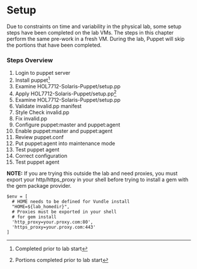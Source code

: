 # Setup

Due to constraints on time and variability in the physical lab, some setup steps have been completed on the lab VMs. The steps in this chapter perform the same pre-work in a fresh VM. During the lab, Puppet will skip the portions that have been completed.

### Steps Overview

1. Login to puppet server
2. Install puppet[^1]
3. Examine HOL7712-Solaris-Puppet/setup.pp
4. Apply HOL7712-Solaris-Puppet/setup.pp[^2]
5. Examine HOL7712-Solaris-Puppet/setup.pp
6. Validate invalid.pp manifest
7. Style Check invalid.pp
8. Fix invalid.pp
9. Configure puppet:master and puppet:agent
10. Enable puppet:master and puppet:agent
11. Review puppet.conf
12. Put puppet:agent into maintenance mode
13. Test puppet agent
14. Correct configuration
15. Test puppet agent

**NOTE:**
If you are trying this outside the lab and need proxies, you must export your http/https_proxy in your shell before trying to install a gem with the gem package provider.

```
$env = [
  # HOME needs to be defined for Vundle install
  "HOME=${lab_homedir}",
  # Proxies must be exported in your shell
  # for gem install
  'http_proxy=your.proxy.com:80',
  'https_proxy=your.proxy.com:443'
]
```

[^1]: Completed prior to lab start

[^2]: Portions completed prior to lab start

